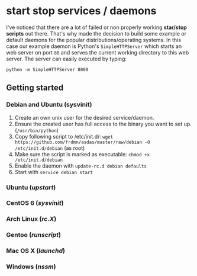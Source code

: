# start stop services / daemons

I've noticed that there are a lot of failed or non properly working **star/stop scripts** out there. That's why made the decision to build some example or default daemons for the popular distributions/operating systems. In this case our example daemon is Python's `SimpleHTTPServer` which starts an web server on port `80` and serves the current working directory to this web server. The server can easily executed by typing:

    python -m SimpleHTTPServer 8000

## Getting started
### Debian and Ubuntu (sysvinit)

1. Create an own unix user for the desired service/daemon.
1. Ensure the created user has full access to the binary you want to set up. (`/usr/bin/python`)
1. Copy following script to /etc/init.d/: `wget https://github.com/frdmn/asdas/master/raw/debian -O /etc/init.d/debian` (as root)
1. Make sure the script is marked as executable: `chmod +x /etc/init.d/debian`
1. Enable the daemon with `update-rc.d debian defaults`
1. Start with `service debian start`

### Ubuntu (_upstart_)

### CentOS 6 (_sysvinit_)

### Arch Linux (_rc.X_)

### Gentoo (_runscript_)

### Mac OS X (_launchd_)

### Windows (_nssm_)